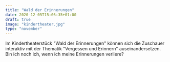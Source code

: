 ```yaml
---
title: "Wald der Erinnerungen"
date: 2020-12-05T15:05:35+01:00
draft: true
image: "kindertheater.jpg"
type: "november"
---
```



Im Kindertheaterstück "Wald der Erinnerungen" können sich die Zuschauer interaktiv mit der Thematik "Vergessen und Erinnern" auseinandersetzen. Bin ich noch ich, wenn ich meine Erinnerungen verliere?
